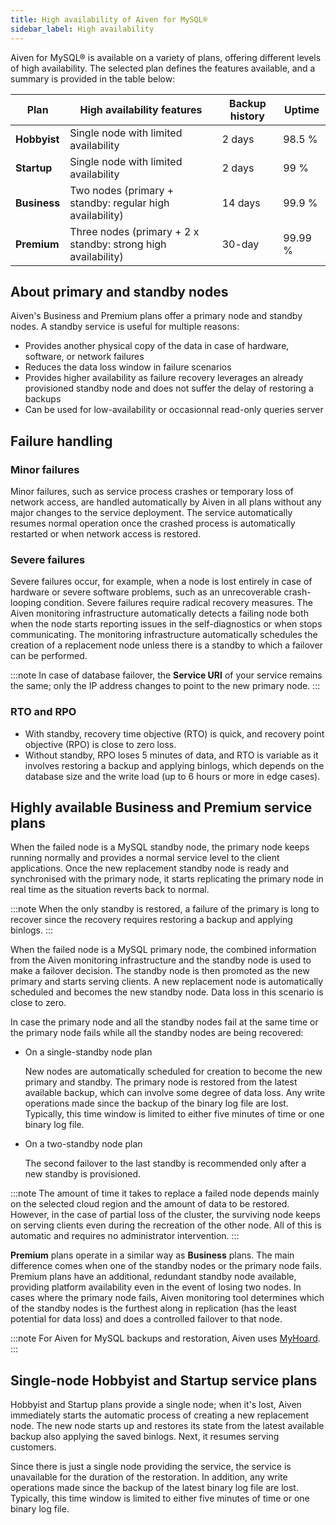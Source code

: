 ```yaml
---
title: High availability of Aiven for MySQL®
sidebar_label: High availability
---
```


Aiven for MySQL® is available on a variety of plans, offering different levels of high availability. The selected plan defines the features available, and a summary is provided in the table below:

| Plan         | High availability features                                      | Backup history | Uptime  |
| ------------ | --------------------------------------------------------------- | -------------- | ------- |
| **Hobbyist** | Single node with limited availability                           | 2 days         | 98.5 %  |
| **Startup**  | Single node with limited availability                           | 2 days         | 99 %    |
| **Business** | Two nodes (primary + standby: regular high availability)        | 14 days        | 99.9 %  |
| **Premium**  | Three nodes (primary + 2 x standby: strong high availability)   | 30-day         | 99.99 % |

## About primary and standby nodes

Aiven's Business and Premium plans offer a primary node and standby nodes. A standby
service is useful for multiple reasons:

-   Provides another physical copy of the data in case of hardware,
    software, or network failures
-   Reduces the data loss window in failure scenarios
-   Provides higher availability as failure recovery leverages an already provisioned
    standby node and does not suffer the delay of restoring a backups
-   Can be used for low-availability or occasionnal read-only queries
    server

## Failure handling

### Minor failures

Minor failures, such as service process crashes or temporary loss of
network access, are handled automatically by Aiven in all plans without
any major changes to the service deployment. The service automatically
resumes normal operation once the crashed process is automatically restarted or when
network access is restored.

### Severe failures

Severe failures occur, for example, when a node is lost entirely in case of hardware
or severe software problems, such as an unrecoverable crash-looping condition. Severe
failures require radical recovery measures. The Aiven monitoring infrastructure
automatically detects a failing node both when the node starts reporting issues in the
self-diagnostics or when stops communicating. The monitoring infrastructure automatically
schedules the creation of a replacement node unless there is a standby to which a failover
can be performed.

:::note
In case of database failover, the **Service URI** of your service
remains the same; only the IP address changes to point to the new
primary node.
:::

### RTO and RPO

- With standby, recovery time objective (RTO) is quick, and recovery point objective (RPO)
  is close to zero loss.
- Without standby, RPO loses 5 minutes of data, and RTO is variable as it involves
  restoring a backup and applying binlogs, which depends on the database size and the
  write load (up to 6 hours or more in edge cases).

## Highly available Business and Premium service plans

When the failed node is a MySQL standby node, the primary node
keeps running normally and provides a normal service level to the client
applications.
Once the new replacement standby node is ready and
synchronised with the primary node, it starts replicating the primary
node in real time as the situation reverts back to normal.

:::note
When the only standby is restored, a failure of the primary is long to recover since the
recovery requires restoring a backup and applying binlogs.
:::

When the failed node is a MySQL primary node, the combined
information from the Aiven monitoring infrastructure and the standby
node is used to make a failover decision. The standby node is then
promoted as the new primary and starts serving clients. A
new replacement node is automatically scheduled and becomes the new
standby node. Data loss in this scenario is close to zero.

In case the primary node and all the standby nodes fail at the same time or the primary
node fails while all the standby nodes are being recovered:

- On a single-standby node plan

  New nodes are automatically scheduled for creation to become the new primary and standby.
  The primary node is restored from the latest available backup, which can involve some
  degree of data loss. Any write operations made since the backup of the binary log file
  are lost. Typically, this time window is limited to either five minutes of time or one
  binary log file.

- On a two-standby node plan

  The second failover to the last standby is recommended only after a new standby is
  provisioned.

:::note
The amount of time it takes to replace a failed node depends mainly on
the selected cloud region and the amount of data to be restored.
However, in the case of partial loss of the cluster, the surviving node
keeps on serving clients even during the recreation of the other node.
All of this is automatic and requires no administrator intervention.
:::

**Premium** plans operate in a similar way as **Business** plans. The
main difference comes when one of the standby nodes or the primary node
fails. Premium plans have an additional, redundant standby node
available, providing platform availability even in the event of losing
two nodes. In cases where the primary node fails, Aiven monitoring tool determines which
of the standby nodes is the furthest along
in replication (has the least potential for data loss) and does a
controlled failover to that node.

:::note
For Aiven for MySQL backups and restoration, Aiven uses
[MyHoard](https://aiven.io/blog/introducing-myhoard-your-single-solution-to-mysql-backups-and-restoration).
:::

## Single-node Hobbyist and Startup service plans

Hobbyist and Startup plans provide a single node; when it's lost, Aiven
immediately starts the automatic process of creating a new replacement
node. The new node starts up and restores its state from the latest
available backup also applying the saved binlogs. Next, it resumes serving customers.

Since there is just a single node providing the service, the service is
unavailable for the duration of the restoration. In addition, any write
operations made since the backup of the latest binary log file are lost. Typically, this time
window is limited to either five minutes of time or one binary log file.
